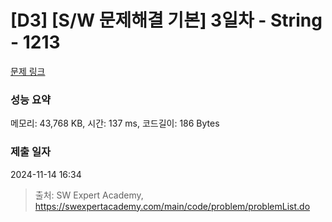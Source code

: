 # [D3] [S/W 문제해결 기본] 3일차 - String - 1213 

[문제 링크](https://swexpertacademy.com/main/code/problem/problemDetail.do?contestProbId=AV14P0c6AAUCFAYi) 

### 성능 요약

메모리: 43,768 KB, 시간: 137 ms, 코드길이: 186 Bytes

### 제출 일자

2024-11-14 16:34



> 출처: SW Expert Academy, https://swexpertacademy.com/main/code/problem/problemList.do